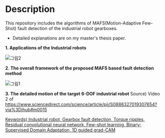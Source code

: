 # Description

This repository includes  the algorithms of MAFS(Motion-Adaptive Few-Shot) fault detection of the industrial robot gearboxes.

* Detailed explanations are on my master's thesis paper.

**1. Applications of the Industrial robots**

![그림2](https://user-images.githubusercontent.com/41467632/77718480-67288b80-7026-11ea-80e1-bd0b2fd2e562.png)

**2. The overall framework of the proposed MAFS based fault detection method**

![그림1](https://user-images.githubusercontent.com/41467632/77718476-609a1400-7026-11ea-8fb5-ebc417919487.png)

**3. The detailed motion of the target 6-DOF industrial robot**
Source) Video 2 of https://www.sciencedirect.com/science/article/pii/S0888327019307654?via%3Dihub#m0015

<u>Keywords) Industrial robot, Gearbox fault detection, Torque ripples, Residual convolutional neural network, Few-shot learning, 
          Binary-Supervised Domain Adaptation, 1D guided grad-CAM</u>

